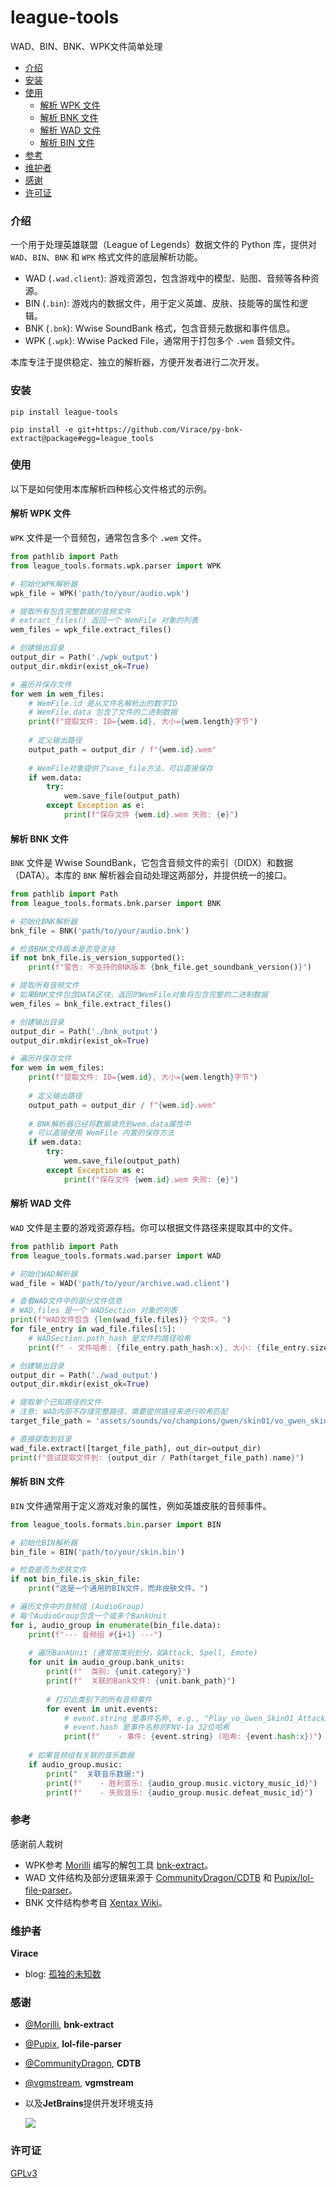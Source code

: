 # league-tools

WAD、BIN、BNK、WPK文件简单处理

- [介绍](#介绍)
- [安装](#安装)
- [使用](#使用)
  - [解析 WPK 文件](#解析-wpk-文件)
  - [解析 BNK 文件](#解析-bnk-文件)
  - [解析 WAD 文件](#解析-wad-文件)
  - [解析 BIN 文件](#解析-bin-文件)
- [参考](#参考)
- [维护者](#维护者)
- [感谢](#感谢)
- [许可证](#许可证)

### 介绍
一个用于处理英雄联盟（League of Legends）数据文件的 Python 库，提供对 `WAD`、`BIN`、`BNK` 和 `WPK` 格式文件的底层解析功能。

- WAD (`.wad.client`): 游戏资源包，包含游戏中的模型、贴图、音频等各种资源。
- BIN (`.bin`): 游戏内的数据文件，用于定义英雄、皮肤、技能等的属性和逻辑。
- BNK (`.bnk`): Wwise SoundBank 格式，包含音频元数据和事件信息。
- WPK (`.wpk`): Wwise Packed File，通常用于打包多个 `.wem` 音频文件。

本库专注于提供稳定、独立的解析器，方便开发者进行二次开发。

### 安装

`pip install league-tools`

`pip install -e git+https://github.com/Virace/py-bnk-extract@package#egg=league_tools`

### 使用

以下是如何使用本库解析四种核心文件格式的示例。

#### 解析 WPK 文件

`WPK` 文件是一个音频包，通常包含多个 `.wem` 文件。

```python
from pathlib import Path
from league_tools.formats.wpk.parser import WPK

# 初始化WPK解析器
wpk_file = WPK('path/to/your/audio.wpk')

# 提取所有包含完整数据的音频文件
# extract_files() 返回一个 WemFile 对象的列表
wem_files = wpk_file.extract_files()

# 创建输出目录
output_dir = Path('./wpk_output')
output_dir.mkdir(exist_ok=True)

# 遍历并保存文件
for wem in wem_files:
    # WemFile.id 是从文件名解析出的数字ID
    # WemFile.data 包含了文件的二进制数据
    print(f"提取文件: ID={wem.id}, 大小={wem.length}字节")
    
    # 定义输出路径
    output_path = output_dir / f"{wem.id}.wem"
    
    # WemFile对象提供了save_file方法，可以直接保存
    if wem.data:
        try:
            wem.save_file(output_path)
        except Exception as e:
            print(f"保存文件 {wem.id}.wem 失败: {e}")
```

#### 解析 BNK 文件

`BNK` 文件是 Wwise SoundBank，它包含音频文件的索引（DIDX）和数据（DATA）。本库的 `BNK` 解析器会自动处理这两部分，并提供统一的接口。

```python
from pathlib import Path
from league_tools.formats.bnk.parser import BNK

# 初始化BNK解析器
bnk_file = BNK('path/to/your/audio.bnk')

# 检查BNK文件版本是否受支持
if not bnk_file.is_version_supported():
    print(f"警告: 不支持的BNK版本 {bnk_file.get_soundbank_version()}")

# 提取所有音频文件
# 如果BNK文件包含DATA区块，返回的WemFile对象将包含完整的二进制数据
wem_files = bnk_file.extract_files()

# 创建输出目录
output_dir = Path('./bnk_output')
output_dir.mkdir(exist_ok=True)

# 遍历并保存文件
for wem in wem_files:
    print(f"提取文件: ID={wem.id}, 大小={wem.length}字节")
    
    # 定义输出路径
    output_path = output_dir / f"{wem.id}.wem"
    
    # BNK解析器已经将数据填充到wem.data属性中
    # 可以直接使用 WemFile 内置的保存方法
    if wem.data:
        try:
            wem.save_file(output_path)
        except Exception as e:
            print(f"保存文件 {wem.id}.wem 失败: {e}")
```

#### 解析 WAD 文件

`WAD` 文件是主要的游戏资源存档。你可以根据文件路径来提取其中的文件。

```python
from pathlib import Path
from league_tools.formats.wad.parser import WAD

# 初始化WAD解析器
wad_file = WAD('path/to/your/archive.wad.client')

# 查看WAD文件中的部分文件信息
# WAD.files 是一个 WADSection 对象的列表
print(f"WAD文件包含 {len(wad_file.files)} 个文件。")
for file_entry in wad_file.files[:5]:
    # WADSection.path_hash 是文件的路径哈希
    print(f" - 文件哈希: {file_entry.path_hash:x}, 大小: {file_entry.size}")

# 创建输出目录
output_dir = Path('./wad_output')
output_dir.mkdir(exist_ok=True)

# 提取单个已知路径的文件
# 注意: WAD内部不存储完整路径，需要提供路径来进行哈希匹配
target_file_path = 'assets/sounds/vo/champions/gwen/skin01/vo_gwen_skin01_events.bnk'

# 直接提取到目录
wad_file.extract([target_file_path], out_dir=output_dir)
print(f"尝试提取文件到: {output_dir / Path(target_file_path).name}")
```

#### 解析 BIN 文件

`BIN` 文件通常用于定义游戏对象的属性，例如英雄皮肤的音频事件。

```python
from league_tools.formats.bin.parser import BIN

# 初始化BIN解析器
bin_file = BIN('path/to/your/skin.bin')

# 检查是否为皮肤文件
if not bin_file.is_skin_file:
    print("这是一个通用的BIN文件，而非皮肤文件。")

# 遍历文件中的音频组 (AudioGroup)
# 每个AudioGroup包含一个或多个BankUnit
for i, audio_group in enumerate(bin_file.data):
    print(f"--- 音频组 #{i+1} ---")
    
    # 遍历BankUnit (通常按类别划分，如Attack, Spell, Emote)
    for unit in audio_group.bank_units:
        print(f"  类别: {unit.category}")
        print(f"  关联的Bank文件: {unit.bank_path}")
        
        # 打印此类别下的所有音频事件
        for event in unit.events:
            # event.string 是事件名称, e.g., "Play_vo_Gwen_Skin01_Attack2D_3"
            # event.hash 是事件名称的FNV-1a 32位哈希
            print(f"    - 事件: {event.string} (哈希: {event.hash:x})")
            
    # 如果音频组有关联的音乐数据
    if audio_group.music:
        print("  关联音乐数据:")
        print(f"    - 胜利音乐: {audio_group.music.victory_music_id}")
        print(f"    - 失败音乐: {audio_group.music.defeat_music_id}")
```

### 参考
感谢前人栽树
- WPK参考 [Morilli](https://github.com/Morilli) 编写的解包工具 [bnk-extract](https://github.com/Morilli/bnk-extract)。
- WAD 文件结构及部分逻辑来源于 [CommunityDragon/CDTB](https://github.com/CommunityDragon/CDTB) 和 [Pupix/lol-file-parser](https://github.com/Pupix/lol-file-parser)。
- BNK 文件结构参考自 [Xentax Wiki](http://wiki.xentax.com/index.php/Wwise_SoundBank_(*.bnk))。

### 维护者
**Virace**
- blog: [孤独的未知数](https://x-item.com)

### 感谢
- [@Morilli](https://github.com/Morilli/bnk-extract), **bnk-extract**
- [@Pupix](https://github.com/Pupix/lol-file-parser), **lol-file-parser**
- [@CommunityDragon](https://github.com/CommunityDragon/CDTB), **CDTB** 
- [@vgmstream](https://github.com/vgmstream/vgmstream), **vgmstream**

- 以及**JetBrains**提供开发环境支持
  
  <a href="https://www.jetbrains.com/?from=kratos-pe" target="_blank"><img src="https://cdn.jsdelivr.net/gh/virace/kratos-pe@main/jetbrains.svg"></a>

### 许可证

[GPLv3](LICENSE)